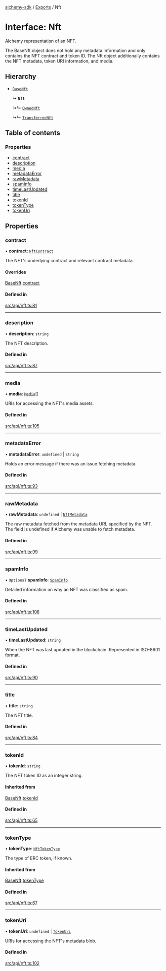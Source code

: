 [alchemy-sdk](../README.md) / [Exports](../modules.md) / Nft

# Interface: Nft

Alchemy representation of an NFT.

The BaseNft object does not hold any metadata information and only contains
the NFT contract and token ID. The Nft object additionally contains the NFT
metadata, token URI information, and media.

## Hierarchy

- [`BaseNft`](BaseNft.md)

  ↳ **`Nft`**

  ↳↳ [`OwnedNft`](OwnedNft.md)

  ↳↳ [`TransferredNft`](TransferredNft.md)

## Table of contents

### Properties

- [contract](Nft.md#contract)
- [description](Nft.md#description)
- [media](Nft.md#media)
- [metadataError](Nft.md#metadataerror)
- [rawMetadata](Nft.md#rawmetadata)
- [spamInfo](Nft.md#spaminfo)
- [timeLastUpdated](Nft.md#timelastupdated)
- [title](Nft.md#title)
- [tokenId](Nft.md#tokenid)
- [tokenType](Nft.md#tokentype)
- [tokenUri](Nft.md#tokenuri)

## Properties

### contract

• **contract**: [`NftContract`](NftContract.md)

The NFT's underlying contract and relevant contract metadata.

#### Overrides

[BaseNft](BaseNft.md).[contract](BaseNft.md#contract)

#### Defined in

[src/api/nft.ts:81](https://github.com/alchemyplatform/alchemy-sdk-js/blob/a162d40/src/api/nft.ts#L81)

___

### description

• **description**: `string`

The NFT description.

#### Defined in

[src/api/nft.ts:87](https://github.com/alchemyplatform/alchemy-sdk-js/blob/a162d40/src/api/nft.ts#L87)

___

### media

• **media**: [`Media`](Media.md)[]

URIs for accessing the NFT's media assets.

#### Defined in

[src/api/nft.ts:105](https://github.com/alchemyplatform/alchemy-sdk-js/blob/a162d40/src/api/nft.ts#L105)

___

### metadataError

• **metadataError**: `undefined` \| `string`

Holds an error message if there was an issue fetching metadata.

#### Defined in

[src/api/nft.ts:93](https://github.com/alchemyplatform/alchemy-sdk-js/blob/a162d40/src/api/nft.ts#L93)

___

### rawMetadata

• **rawMetadata**: `undefined` \| [`NftMetadata`](NftMetadata.md)

The raw metadata fetched from the metadata URL specified by the NFT. The
field is undefined if Alchemy was unable to fetch metadata.

#### Defined in

[src/api/nft.ts:99](https://github.com/alchemyplatform/alchemy-sdk-js/blob/a162d40/src/api/nft.ts#L99)

___

### spamInfo

• `Optional` **spamInfo**: [`SpamInfo`](SpamInfo.md)

Detailed information on why an NFT was classified as spam.

#### Defined in

[src/api/nft.ts:108](https://github.com/alchemyplatform/alchemy-sdk-js/blob/a162d40/src/api/nft.ts#L108)

___

### timeLastUpdated

• **timeLastUpdated**: `string`

When the NFT was last updated in the blockchain. Represented in ISO-8601 format.

#### Defined in

[src/api/nft.ts:90](https://github.com/alchemyplatform/alchemy-sdk-js/blob/a162d40/src/api/nft.ts#L90)

___

### title

• **title**: `string`

The NFT title.

#### Defined in

[src/api/nft.ts:84](https://github.com/alchemyplatform/alchemy-sdk-js/blob/a162d40/src/api/nft.ts#L84)

___

### tokenId

• **tokenId**: `string`

The NFT token ID as an integer string.

#### Inherited from

[BaseNft](BaseNft.md).[tokenId](BaseNft.md#tokenid)

#### Defined in

[src/api/nft.ts:65](https://github.com/alchemyplatform/alchemy-sdk-js/blob/a162d40/src/api/nft.ts#L65)

___

### tokenType

• **tokenType**: [`NftTokenType`](../enums/NftTokenType.md)

The type of ERC token, if known.

#### Inherited from

[BaseNft](BaseNft.md).[tokenType](BaseNft.md#tokentype)

#### Defined in

[src/api/nft.ts:67](https://github.com/alchemyplatform/alchemy-sdk-js/blob/a162d40/src/api/nft.ts#L67)

___

### tokenUri

• **tokenUri**: `undefined` \| [`TokenUri`](TokenUri.md)

URIs for accessing the NFT's metadata blob.

#### Defined in

[src/api/nft.ts:102](https://github.com/alchemyplatform/alchemy-sdk-js/blob/a162d40/src/api/nft.ts#L102)

